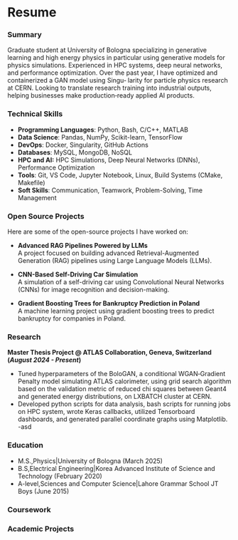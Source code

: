 # Resume

### Summary
Graduate student at University of Bologna specializing in generative learning and high energy physics in
particular using generative models for physics simulations. Experienced in HPC systems, deep neural networks,
and performance optimization. Over the past year, I have optimized and containerized a GAN model using Singu‑
larity for particle physics research at CERN. Looking to translate research training into industrial outputs, helping
businesses make production‑ready applied AI products.

### Technical Skills
- **Programming Languages**: Python, Bash, C/C++, MATLAB
- **Data Science**: Pandas, NumPy, Scikit-learn, TensorFlow
- **DevOps**: Docker, Singularity, GitHub Actions
- **Databases**: MySQL, MongoDB, NoSQL
- **HPC and AI:** HPC Simulations, Deep Neural Networks (DNNs), Performance Optimization
- **Tools**: Git, VS Code, Jupyter Notebook, Linux, Build Systems (CMake, Makefile)
- **Soft Skills**: Communication, Teamwork, Problem-Solving, Time Management

### Open Source Projects

Here are some of the open-source projects I have worked on:

- **Advanced RAG Pipelines Powered by LLMs**  
  A project focused on building advanced Retrieval-Augmented Generation (RAG) pipelines using Large Language Models (LLMs).

- **CNN-Based Self-Driving Car Simulation**  
  A simulation of a self-driving car using Convolutional Neural Networks (CNNs) for image recognition and decision-making.

- **Gradient Boosting Trees for Bankruptcy Prediction in Poland**  
  A machine learning project using gradient boosting trees to predict bankruptcy for companies in Poland.

### Research
**Master Thesis Project @ ATLAS Collaboration,  Geneva, Switzerland (_August 2024 - Present_)**
- Tuned hyperparameters of the BoloGAN, a conditional WGAN‑Gradient Penalty model simulating ATLAS calorimeter, using grid search
algorithm based on the validation metric of reduced chi squares between Geant4 and generated energy distributions, on LXBATCH
cluster at CERN.
- Developed python scripts for data analysis, bash scripts for running jobs on HPC system, wrote Keras callbacks, utilized Tensorboard
dashboards, and generated parallel coordinate graphs using Matplotlib.
-asd

### Education
- M.S.,Physics|University of Bologna (March 2025)
- B.S,Electrical Engineering|Korea Advanced Institute of Science and Technology (February 2020)
- A-level,Sciences and Computer Science|Lahore Grammar School JT Boys (June 2015)

### Coursework


### Academic Projects
